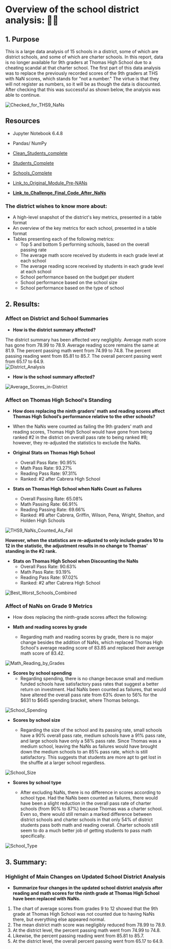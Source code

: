 # Overview of the school district analysis: 🧑‍🏫

## 1. Purpose

This is a large data analysis of 15 schools in a district, some of which are district schools, and some of which are charter schools.  In this report, data is no longer available for 9th graders at Thomas High School due to a cheating scandal at that charter school.  The first part of this data analysis was to replace the previously recorded scores of the 9th graders at THS with NaN scores, which stands for "not a number."  The virtue is that they will not register as numbers, so it will be as though the data is discounted.  After checking that this was successful as shown below, the analysis was able to continue.

![Checked_for_THS9_NaNs](https://github.com/Super-Manda/School_District_Analysis/blob/main/Resources/Checked_for_THS9_NaNs.png)


## Resources
- Jupyter Notebook 6.4.8
- Pandas/ NumPy

- [Clean_Students_complete](https://github.com/Super-Manda/School_District_Analysis/blob/main/Resources/clean_students_complete.csv)

- [Students_Complete](https://github.com/Super-Manda/School_District_Analysis/blob/main/Resources/students_complete.csv) 

- [Schools_Complete](https://github.com/Super-Manda/School_District_Analysis/blob/main/Resources/schools_complete.csv) 

- [Link_to_Original_Module_Pre-NANs](https://github.com/Super-Manda/School_District_Analysis/blob/main/PyCitySchools.ipynb)

- **[Link_to_Challenge_Final_Code_After_NaNs](https://github.com/Super-Manda/School_District_Analysis/blob/main/PyCitySchools_Challenge.ipynb)**


### The district wishes to know more about: 
- A high-level snapshot of the district's key metrics, presented in a table format
- An overview of the key metrics for each school, presented in a table format
- Tables presenting each of the following metrics:
  - Top 5 and bottom 5 performing schools, based on the overall passing rate
  - The average math score received by students in each grade level at each school
  - The average reading score received by students in each grade level at each school
  - School performance based on the budget per student
  - School performance based on the school size 
  - School performance based on the type of school

## 2.	Results: 

### Affect on District and School Summaries
-	**How is the district summary affected?**

The district summary has been affected very negligibly.  Average math score has gone from 78.99 to 78.9.  Average reading score remains the same at 81.9. The percent passing math went from 74.99 to 74.8.  The percent passing reading went from 85.81 to 85.7.  The overall percent passing went from 65.17 to 64.9.  
![District_Analysis](https://github.com/Super-Manda/School_District_Analysis/blob/main/Resources/District_Analysis.png)

-	**How is the school summary affected?**

![Average_Scores_in-District](https://github.com/Super-Manda/School_District_Analysis/blob/main/Resources/Average_Scores_in-District.png)


### Affect on Thomas High School's Standing
-	**How does replacing the ninth graders’ math and reading scores affect Thomas High School’s performance relative to the other schools?**

- When the NaNs were counted as failing the 9th graders' math and reading scores, Thomas High School would have gone from being ranked #2 in the district on overall pass rate to being ranked #8; however, they re-adjusted the statistics to exclude the NaNs.

- **Original Stats on Thomas High School**
  -  Overall Pass Rate: 90.95%
  - Math Pass Rate: 93.27%
  - Reading Pass Rate: 97.31%
  - Ranked: #2 after Cabrera High School

- **Stats on Thomas High School when NaNs Count as Failures**
  - Overall Passing Rate: 65.08%
  - Math Passing Rate: 66.91%
  - Reading Passing Rate: 69.66%
  - Ranked: #8 after Cabrera, Griffin, Wilson, Pena, Wright, Shelton, and Holden High Schools

![THS9_NaNs_Counted_As_Fail](https://github.com/Super-Manda/School_District_Analysis/blob/main/Resources/THS9_NaNs_Counted_As_Fail.png)


**However, when the statistics are re-adjusted to only include grades 10 to 12 in the statistic, the adjustment results in no change to Thomas’ standing in the #2 rank.**  

- **Stats on Thomas High School when Discounting the NaNs**
  - Overall Pass Rate: 90.63%
  - Math Pass Rate: 93.19%
  - Reading Pass Rate: 97.02%
  - Ranked: #2 after Cabrera High School

![Best_Worst_Schools_Combined](https://github.com/Super-Manda/School_District_Analysis/blob/main/Resources/Best_Worst_Schools_Combined.png)


### Affect of NaNs on Grade 9 Metrics
-	How does replacing the ninth-grade scores affect the following:

  -	**Math and reading scores by grade**
    - Regarding math and reading scores by grade, there is no major change besides the addition of NaNs, which replaced Thomas High School's average reading score of 83.85 and replaced their average math score of 83.42.
  
![Math_Reading_by_Grades](https://github.com/Super-Manda/School_District_Analysis/blob/main/Resources/Math_Reading_by_Grades.png)


  -	**Scores by school spending**
    - Regarding spending, there is no change because small and medium funded schools have satisfactory pass rates that suggest a better return on investment.  Had NaNs been counted as failures, that would have altered the overall pass rate from 63% down to 56% for the $631 to $645 spending bracket, where Thomas belongs.
    
  ![School_Spending](https://github.com/Super-Manda/School_District_Analysis/blob/main/Resources/Spending_Per_Student.png)
  
  -	**Scores by school size**
 
    - Regarding the size of the school and its passing rate, small schools have a 90% overall pass rate, medium schools have a 91% pass rate, and large schools have only a 58% pass rate.  Since Thomas was a medium school, leaving the NaNs as failures would have brought down the medium schools to an 85% pass rate, which is still satisfactory.  This suggests that students are more apt to get lost in the shuffle at a larger school regardless.
 
  ![School_Size](https://github.com/Super-Manda/School_District_Analysis/blob/main/Resources/School_Size.png)
  
  
  -	**Scores by school type**

    - After excluding NaNs, there is no difference in scores according to school type.  Had the NaNs been counted as failures, there would have been a slight reduction in the overall pass rate of charter schools (from 90% to 87%) because Thomas was a charter school.  Even so, there would still remain a marked difference between district schools and charter schools in that only 54% of district students pass both math and reading overall.  Charter schools still seem to do a much better job of getting students to pass math specifically.

![School_Type](https://github.com/Super-Manda/School_District_Analysis/blob/main/Resources/School_Type.png)



## 3.	Summary: 

### Highlight of Main Changes on Updated School District Analysis 
- **Summarize four changes in the updated school district analysis after reading and math scores for the ninth grade at Thomas High School have been replaced with NaNs.**

1.	The chart of average scores from grades 9 to 12 showed that the 9th grade at Thomas High School was not counted due to having NaNs there, but everything else appeared normal. 
2.	The mean district math score was negligibly reduced from 78.99 to 78.9. 
3.	At the district level, the percent passing math went from 74.99 to 74.8.  
4.	Likewise, the percent passing reading went from 85.81 to 85.7.  
5.	At the district level, the overall percent passing went from 65.17 to 64.9.  

